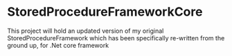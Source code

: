 # StoredProcedureFrameworkCore
This project will hold an updated version of my original StoredProcedureFramework which has been specifically re-written from the ground up, for .Net core framework
